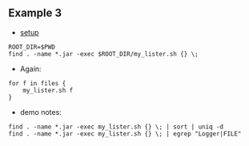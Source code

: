 
## Example 3

* [setup](./Example3_setup.md)

```
ROOT_DIR=$PWD
find . -name *.jar -exec $ROOT_DIR/my_lister.sh {} \; 
```

* Again:

```
for f in files {
    my_lister.sh f
}
```

* demo notes:

```
find . -name *.jar -exec my_lister.sh {} \; | sort | uniq -d
find . -name *.jar -exec my_lister.sh {} \; | egrep "Logger|FILE"
```
